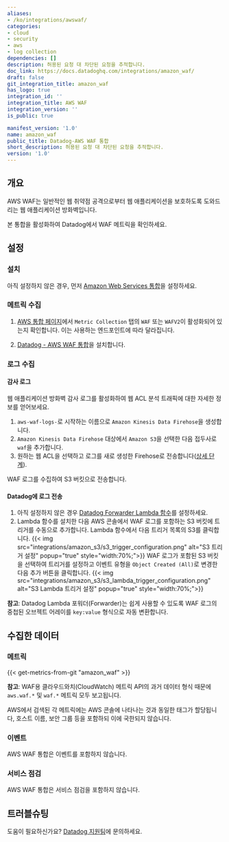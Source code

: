 ```yaml
---
aliases:
- /ko/integrations/awswaf/
categories:
- cloud
- security
- aws
- log collection
dependencies: []
description: 허용된 요청 대 차단된 요청을 추적합니다.
doc_link: https://docs.datadoghq.com/integrations/amazon_waf/
draft: false
git_integration_title: amazon_waf
has_logo: true
integration_id: ''
integration_title: AWS WAF
integration_version: ''
is_public: true

manifest_version: '1.0'
name: amazon_waf
public_title: Datadog-AWS WAF 통합
short_description: 허용된 요청 대 차단된 요청을 추적합니다.
version: '1.0'
---
```


<!--  SOURCED FROM https://github.com/DataDog/dogweb -->
## 개요

AWS WAF는 일반적인 웹 취약점 공격으로부터 웹 애플리케이션을 보호하도록 도와드리는 웹 애플리케이션 방화벽입니다.

본 통합을 활성화하여 Datadog에서 WAF 메트릭을 확인하세요.

## 설정

### 설치

아직 설정하지 않은 경우, 먼저 [Amazon Web Services 통합][1]을 설정하세요.

### 메트릭 수집

1. [AWS 통합 페이지][2]에서 `Metric Collection` 탭의 `WAF` 또는 `WAFV2`이 활성화되어 있는지 확인합니다. 이는 사용하는 엔드포인트에 따라 달라집니다.

2. [Datadog - AWS WAF 통합][3]을 설치합니다.

### 로그 수집

#### 감사 로그

웹 애플리케이션 방화벽 감사 로그를 활성화하여 웹 ACL 분석 트래픽에 대한 자세한 정보를 얻어보세요.

1. `aws-waf-logs-`로 시작하는 이름으로 `Amazon Kinesis Data Firehose`을 생성합니다.
2. `Amazon Kinesis Data Firehose` 대상에서 `Amazon S3`을 선택한 다음 접두사로 `waf`을 추가합니다.
3. 원하는 웹 ACL을 선택하고 로그를 새로 생성한 Firehose로 전송합니다([상세 단계][4]).

WAF 로그를 수집하여 S3 버킷으로 전송합니다.

#### Datadog에 로그 전송

1. 아직 설정하지 않은 경우 [Datadog Forwarder Lambda 함수][5]를 설정하세요.
2. Lambda 함수를 설치한 다음 AWS 콘솔에서 WAF 로그를 포함하는 S3 버킷에 트리거를 수동으로 추가합니다. Lambda 함수에서 다음 트리거 목록의 S3를 클릭합니다.
   {{< img src="integrations/amazon_s3/s3_trigger_configuration.png" alt="S3 트리거 설정" popup="true" style="width:70%;">}}
   WAF 로그가 포함된 S3 버킷을 선택하여 트리거를 설정하고 이벤트 유형을 `Object Created (All)`로 변경한 다음 추가 버튼을 클릭합니다.
   {{< img src="integrations/amazon_s3/s3_lambda_trigger_configuration.png" alt="S3 Lambda 트리거 설정" popup="true" style="width:70%;">}}

**참고**: Datadog Lambda 포워더(Forwarder)는 쉽게 사용할 수 있도록 WAF 로그의 중첩된 오브젝트 어레이를 `key:value` 형식으로 자동 변환합니다.

## 수집한 데이터

### 메트릭
{{< get-metrics-from-git "amazon_waf" >}}


**참고**: WAF용 클라우드와치(CloudWatch) 메트릭 API의 과거 데이터 형식 때문에 `aws.waf.*` 및 `waf.*` 메트릭 모두 보고됩니다.

AWS에서 검색된 각 메트릭에는 AWS 콘솔에 나타나는 것과 동일한 태그가 할당됩니다, 호스트 이름, 보안 그룹 등을 포함하되 이에 국한되지 않습니다.

### 이벤트

AWS WAF 통합은 이벤트를 포함하지 않습니다.

### 서비스 점검

AWS WAF 통합은 서비스 점검을 포함하지 않습니다.

## 트러블슈팅

도움이 필요하신가요? [Datadog 지원팀][7]에 문의하세요.

[1]: https://docs.datadoghq.com/ko/integrations/amazon_web_services/
[2]: https://app.datadoghq.com/integrations/amazon-web-services
[3]: https://app.datadoghq.com/integrations/amazon-waf
[4]: https://docs.aws.amazon.com/waf/latest/developerguide/logging.html
[5]: https://docs.datadoghq.com/ko/logs/guide/forwarder/
[6]: https://github.com/DataDog/dogweb/blob/prod/integration/amazon_waf/amazon_waf_metadata.csv
[7]: https://docs.datadoghq.com/ko/help/

